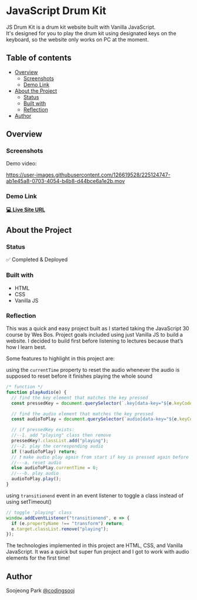 # JavaScript Drum Kit

JS Drum Kit is a drum kit website built with Vanilla JavaScript.<br/>It's designed for you to play the drum kit using designated keys on the keyboard, so the website only works on PC at the moment.

## Table of contents

- [Overview](#overview)
  - [Screenshots](#screenshots)
  - [Demo Link](#demo-link)
- [About the Project](#about-the-project)
  - [Status](#status)
  - [Built with](#built-with)
  - [Reflection](#reflection)
- [Author](#author)

## Overview

### Screenshots

Demo video:

https://user-images.githubusercontent.com/126619528/225124747-ab1e45a8-0703-4054-b4b8-d44bce6a1e2b.mov

### Demo Link

**[💻 Live Site URL](https://soojeong-park-ca.github.io/drum-kit-js30/)**

## About the Project

### Status

✅ Completed & Deployed

### Built with

- HTML
- CSS
- Vanilla JS

### Reflection

This was a quick and easy project built as I started taking the JavaScript 30 course by Wes Bos. Project goals included using just Vanilla JS to build a website. I decided to build first before listening to lectures because that’s how I learn best.

Some features to highlight in this project are:

using the `currentTime` property to reset the audio whenever the audio is supposed to reset before it finishes playing the whole sound

```js
/* function */
function playAudio(e) {
  // find the key element that matches the key pressed
  const pressedKey = document.querySelector(`.key[data-key="${e.keyCode}"]`);

  // find the audio element that matches the key pressed
  const audioToPlay = document.querySelector(`audio[data-key="${e.keyCode}"]`);

  // if pressedKey exists:
  //--1. add "playing" class then remove
  pressedKey?.classList.add("playing");
  //--2. play the corresponding audio
  if (!audioToPlay) return;
  // ❗️ make audio play again from start if key is pressed again before audio ends
  //---a. reset audio
  else audioToPlay.currentTime = 0;
  //---b. play audio
  audioToPlay.play();
}
```

using `transitionend` event in an event listener to toggle a class instead of using setTimeout()

```js
// toggle 'playing' class
window.addEventListener("transitionend", e => {
  if (e.propertyName !== "transform") return;
  e.target.classList.remove("playing");
});
```

The technologies implemented in this project are HTML, CSS, and Vanilla JavaScript. It was a quick but super fun project and I got to work with audio elements for the first time!

## Author

Soojeong Park [@codingsooj](https://twitter.com/codingsooj)

